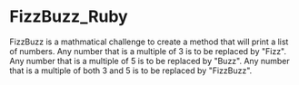 # FizzBuzz_Ruby

FizzBuzz is a mathmatical challenge to create a method that will print a list of numbers. 
Any number that is a multiple of 3 is to be replaced by "Fizz". 
Any number that is a multiple of 5 is to be replaced by "Buzz". 
Any number that is a multiple of both 3 and 5 is to be replaced by "FizzBuzz".
